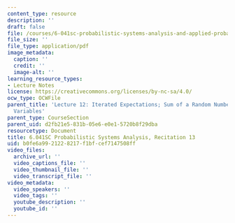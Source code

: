 ```yaml
---
content_type: resource
description: ''
draft: false
file: /courses/6-041sc-probabilistic-systems-analysis-and-applied-probability-fall-2013/b0fe6a9921228217f1bfcef7147508ff_MIT6_041SCF13_rec13.pdf
file_size: ''
file_type: application/pdf
image_metadata:
  caption: ''
  credit: ''
  image-alt: ''
learning_resource_types:
- Lecture Notes
license: https://creativecommons.org/licenses/by-nc-sa/4.0/
ocw_type: OCWFile
parent_title: 'Lecture 12: Iterated Expectations; Sum of a Random Number of Random
  Variables'
parent_type: CourseSection
parent_uid: d2fb21e5-831b-05e6-e0e1-5720b8f29dba
resourcetype: Document
title: 6.041SC Probabilistic Systems Analysis, Recitation 13
uid: b0fe6a99-2122-8217-f1bf-cef7147508ff
video_files:
  archive_url: ''
  video_captions_file: ''
  video_thumbnail_file: ''
  video_transcript_file: ''
video_metadata:
  video_speakers: ''
  video_tags: ''
  youtube_description: ''
  youtube_id: ''
---
```

